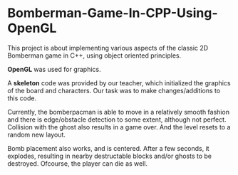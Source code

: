 # Bomberman-Game-In-CPP-Using-OpenGL
This project is about implementing various aspects of the classic 2D Bomberman game in C++, using object oriented principles.

**OpenGL** was used for graphics.

A **skeleton** code was provided by our teacher, which initialized the graphics of the board and characters. Our task was to make changes/additions to this code.

Currently, the bomberpacman is able to move in a relatively smooth fashion and there is edge/obstacle detection to some extent, although not perfect. Collision with the ghost also results in a game over. And the level resets to a random new layout. 

Bomb placement also works, and is centered. After a few seconds, it explodes, resulting in nearby destructable blocks and/or ghosts to be destroyed. Ofcourse, the player can die as well.
